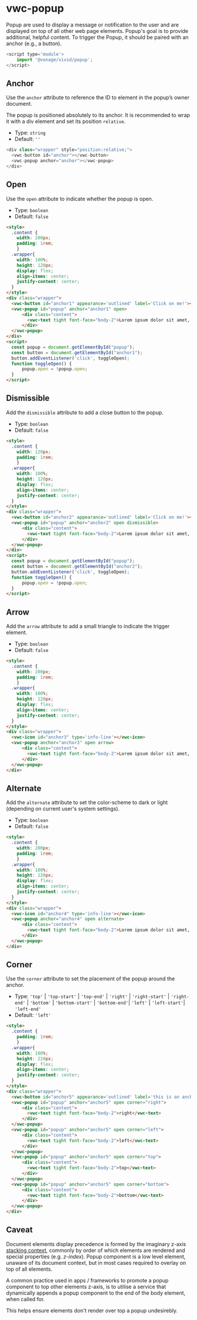 # vwc-popup

Popup are used to display a message or notification to the user and are displayed on top of all other web page elements.
Popup's goal is to provide additional, helpful content. To trigger the Popup, it should be paired with an anchor (e.g., a button). 

```js
<script type='module'>
    import '@vonage/vivid/popup';
</script>
```
## Anchor

Use the `anchor` attribute to reference the ID to element in the popup’s owner document.

The popup is positioned absolutely to its anchor.  It is recommended to wrap it with a div element and set its position `relative`.

- Type: `string`
- Default: `''`

```js
<div class="wrapper" style="position:relative;">
  <vwc-button id="anchor"></vwc-button>
  <vwc-popup anchor="anchor"></vwc-popup>
</div>
```
## Open
Use the `open` attribute to indicate whether the popup is open.

- Type: `boolean`
- Default: `false`

```html preview
<style>
  .content {
    width: 200px;
    padding: 1rem;
	}
  .wrapper{
    width: 100%;
    height: 120px;
    display: flex;
    align-items: center;
    justify-content: center;
  }
</style>
<div class="wrapper">
  <vwc-button id="anchor1" appearance='outlined' label='Click on me!'></vwc-button>
  <vwc-popup id="popup" anchor="anchor1" open>
      <div class="content">
        <vwc-text tight font-face="body-2">Lorem ipsum dolor sit amet, consectetur adipiscing elit, sed do eiusmod tempor incididunt ut labore et dolore magna aliqua.</vwc-text>
      </div>
  </vwc-popup>
</div>
<script>
  const popup = document.getElementById("popup");
  const button = document.getElementById("anchor1");
  button.addEventListener('click', toggleOpen);
  function toggleOpen() {
	  popup.open = !popup.open;
  }
</script>
```

## Dismissible

Add the `dismissible` attribute to add a close button to the popup.

- Type: `boolean`
- Default: `false`

```html preview
<style>
  .content {
    width: 120px;
    padding: 1rem;
	}
  .wrapper{ 
    width: 100%;
    height: 120px;
    display: flex;
    align-items: center;
    justify-content: center;
  }
</style>
<div class="wrapper">
  <vwc-button id="anchor2" appearance='outlined' label='Click on me!'></vwc-button>
  <vwc-popup id="popup" anchor="anchor2" open dismissible>
      <div class="content">
        <vwc-text tight font-face="body-2">Lorem ipsum dolor sit amet, consectetur adipiscing elit.</vwc-text>
      </div>
  </vwc-popup>
</div>
<script>
  const popup = document.getElementById("popup");
  const button = document.getElementById("anchor2");
  button.addEventListener('click', toggleOpen);
  function toggleOpen() {
	  popup.open = !popup.open;
  }
</script>
```
## Arrow
Add the `arrow` attribute to add a small triangle to indicate the trigger element.

- Type: `boolean`
- Default: `false`

```html preview
<style>
  .content {
    width: 200px;
    padding: 1rem;
	}
  .wrapper{
    width: 100%;
    height: 120px;
    display: flex;
    align-items: center;
    justify-content: center;
  }
</style>
<div class="wrapper">
  <vwc-icon id="anchor3" type='info-line'></vwc-icon>
  <vwc-popup anchor="anchor3" open arrow>
      <div class="content">
        <vwc-text tight font-face="body-2">Lorem ipsum dolor sit amet, consectetur adipiscing elit, sed do eiusmod tempor incididunt ut labore et dolore magna aliqua.</vwc-text>
      </div>
  </vwc-popup>
</div>
```
## Alternate
Add the `alternate` attribute to set the color-scheme to dark or light (depending on current user's system settings).

- Type: `boolean`
- Default: `false`

```html preview
<style>
  .content {
    width: 200px;
    padding: 1rem;
	}
  .wrapper{
    width: 100%;
    height: 120px;
    display: flex;
    align-items: center;
    justify-content: center;
  }
</style>
<div class="wrapper">
  <vwc-icon id="anchor4" type='info-line'></vwc-icon>
  <vwc-popup anchor="anchor4" open alternate>
      <div class="content">
        <vwc-text tight font-face="body-2">Lorem ipsum dolor sit amet, consectetur adipiscing elit, sed do eiusmod tempor incididunt ut labore et dolore magna aliqua.</vwc-text>
      </div>
  </vwc-popup>
</div>
```
## Corner

Use the `corner` attribute to set the placement of the popup around the anchor.

- Type: `'top'` | `'top-start'` | `'top-end'` | `'right'` | `'right-start'` | `'right-end'` | `'bottom'` | `'bottom-start'` | `'bottom-end'`| `'left'` | `'left-start'`| `'left-end'`
- Default: `'left'`

```html preview
<style>
  .content {
    padding: 1rem;
	}
  .wrapper{
    width: 100%;
    height: 220px;
    display: flex;
    align-items: center;
    justify-content: center;
  }
</style>
<div class="wrapper">
  <vwc-button id="anchor5" appearance='outlined' label='this is an anchor'></vwc-button>
  <vwc-popup id="popup" anchor="anchor5" open corner="right">
      <div class="content">
        <vwc-text tight font-face="body-2">right</vwc-text>
      </div>
  </vwc-popup>
  <vwc-popup id="popup" anchor="anchor5" open corner="left">
      <div class="content">
        <vwc-text tight font-face="body-2">left</vwc-text>
      </div>
  </vwc-popup>
  <vwc-popup id="popup" anchor="anchor5" open corner="top">
      <div class="content">
        <vwc-text tight font-face="body-2">top</vwc-text>
      </div>
  </vwc-popup>
  <vwc-popup id="popup" anchor="anchor5" open corner="bottom">
      <div class="content">
        <vwc-text tight font-face="body-2">bottom</vwc-text>
      </div>
  </vwc-popup>
</div>
```
## Caveat

Document elements display precedence is formed by the imaginary z-axis [stacking context](https://developer.mozilla.org/en-US/docs/Web/CSS/CSS_Positioning/Understanding_z_index/The_stacking_context), commonly by order of which elements are rendered and special properties (e.g. _z-index_).
Popup component is a low level element, unaware of its document context, but in most cases required to overlay on top of all elements.

A common practice used in apps / frameworks to promote a popup component to top other elements z-axis, is to utilise a service that dynamically appends a popup component to the end of the body element, when called for.

This helps ensure elements don't render over top a popup undesirebly.
